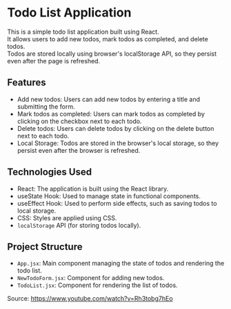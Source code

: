 # Todo List Application

This is a simple todo list application built using React.  
It allows users to add new todos, mark todos as completed, and delete todos.  
Todos are stored locally using browser's localStorage API, so they persist even after the page is refreshed.

## Features

- Add new todos: Users can add new todos by entering a title and submitting the form.
- Mark todos as completed: Users can mark todos as completed by clicking on the checkbox next to each todo.
- Delete todos: Users can delete todos by clicking on the delete button next to each todo.
- Local Storage: Todos are stored in the browser's local storage, so they persist even after the browser is refreshed.

## Technologies Used

- React: The application is built using the React library.
- useState Hook: Used to manage state in functional components.
- useEffect Hook: Used to perform side effects, such as saving todos to local storage.
- CSS: Styles are applied using CSS.
- `localStorage` API (for storing todos locally).

## Project Structure

- `App.jsx`: Main component managing the state of todos and rendering the todo list.
- `NewTodoForm.jsx`: Component for adding new todos.
- `TodoList.jsx`: Component for rendering the list of todos.
   
Source: https://www.youtube.com/watch?v=Rh3tobg7hEo
